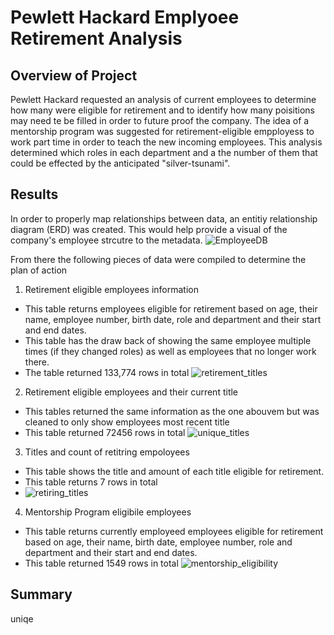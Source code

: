 # Pewlett Hackard Emplyoee Retirement Analysis
## Overview of Project
Pewlett Hackard requested an analysis of current employees to determine how many were eligible for retirement and to identify how many poisitions may need te be filled in order to future proof the company. The idea of a mentorship program was suggested for retirement-eligible empployess to work part time in order to teach the new incoming employees. This analysis determined which roles in each department and a the number of them that could be effected by the anticipated "silver-tsunami".

## Results
In order to properly map relationships between data, an entitiy relationship diagram (ERD) was created. This would help provide a visual of the company's employee strcutre to the metadata.
![EmployeeDB](https://user-images.githubusercontent.com/102814578/172492861-a661f308-9c3f-45f8-a67a-1309df25bf2b.png)

From there the following pieces of data were compiled to determine the plan of action
1. Retirement eligible employees information
  - This table returns employees eligible for retirement based on age, their name, employee number, birth date, role and department and their start and end dates.
  - This table has the draw back of showing the same employee multiple times (if they changed roles) as well as employees that no longer work there. 
  - The table returned 133,774 rows in total
![retirement_titles](https://user-images.githubusercontent.com/102814578/172496362-76194da2-e3cc-454a-b895-8fbc0e0963ce.png)

2. Retirement eligible employees and their current title
  - This tables returned the same information as the one abouvem but was cleaned  to only show employees most recent title
  - This table returned 72456 rows in total
![unique_titles](https://user-images.githubusercontent.com/102814578/172496911-b040a832-e6c6-4293-8606-f3fe4690ac64.png)

3. Titles and count of retitring empoloyees
  - This table shows the title and amount of each title eligible for retirement.
  - This table returns 7 rows in total
  - ![retiring_titles](https://user-images.githubusercontent.com/102814578/172498254-a5c91145-d5d5-4853-9070-78288476c884.png)

4. Mentorship Program eligibile employees
  - This table returns currently employeed employees eligible for retirement based on age, their name, birth date, employee number, role and department and their start and end dates.
  - This table returned 1549 rows in total
![mentorship_eligibility](https://user-images.githubusercontent.com/102814578/172499098-93f1a071-aeb0-444c-afb1-7b32f2061423.png)

## Summary
uniqe
